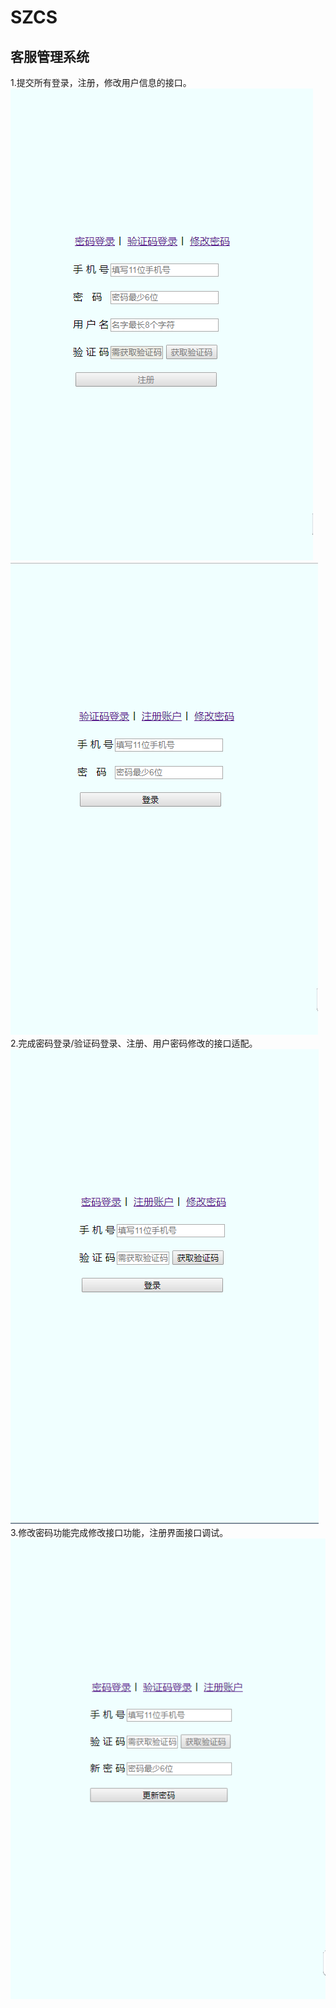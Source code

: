 # SZCS
客服管理系统
------
1.提交所有登录，注册，修改用户信息的接口。<br>
![image](images/注册用户.png)<br>
![image](images/密码登录.png)
2.完成密码登录/验证码登录、注册、用户密码修改的接口适配。<br>
![image](images/验证码登录.png)
3.修改密码功能完成修改接口功能，注册界面接口调试。<br>
![image](images/更新密码.png)
